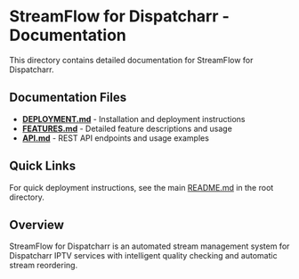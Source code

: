 # StreamFlow for Dispatcharr - Documentation

This directory contains detailed documentation for StreamFlow for Dispatcharr.

## Documentation Files

- **[DEPLOYMENT.md](DEPLOYMENT.md)** - Installation and deployment instructions
- **[FEATURES.md](FEATURES.md)** - Detailed feature descriptions and usage
- **[API.md](API.md)** - REST API endpoints and usage examples

## Quick Links

For quick deployment instructions, see the main [README.md](../README.md) in the root directory.

## Overview

StreamFlow for Dispatcharr is an automated stream management system for Dispatcharr IPTV services with intelligent quality checking and automatic stream reordering.
